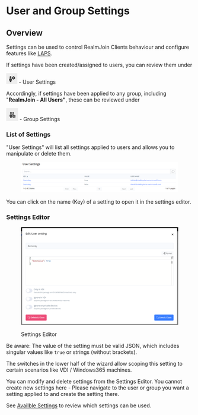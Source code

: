 # User and Group Settings

## Overview

Settings can be used to control RealmJoin Clients behaviour and configure features like [LAPS](../../realmjoin-client/local-admin-password-solution-laps/).

If settings have been created/assigned to users, you can review them under&#x20;

![](../../.gitbook/assets/image.png) - User Settings

Accordingly, if settings have been applied to any group, including "**RealmJoin - All Users"**, these can be reviewed under

![](<../../.gitbook/assets/image (2).png>) - Group Settings

### List of Settings

"User Settings" will list all settings applied to users and allows you to manipulate or delete them.

<figure><img src="../../.gitbook/assets/image (4).png" alt=""><figcaption></figcaption></figure>

You can click on the name (Key) of a setting to open it in the settings editor.

### Settings Editor

<figure><img src="../../.gitbook/assets/image (13).png" alt=""><figcaption><p>Settings Editor</p></figcaption></figure>

Be aware: The value of the setting must be valid JSON, which includes singular values like `true` or strings (without brackets).

The switches in the lower half of the wizard allow scoping this setting to certain scenarios like VDI / Windows365 machines.

You can modify and delete settings from the Settings Editor. You cannot create new settings here -  Please navigate to the user or group you want a setting applied to and create the setting there.

See [Availble Settings](available-settings.md) to review which settings can be used.
